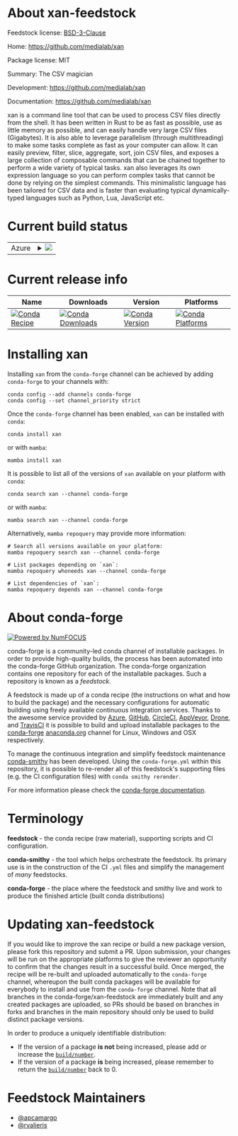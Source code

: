 About xan-feedstock
===================

Feedstock license: [BSD-3-Clause](https://github.com/conda-forge/xan-feedstock/blob/main/LICENSE.txt)

Home: https://github.com/medialab/xan

Package license: MIT

Summary: The CSV magician

Development: https://github.com/medialab/xan

Documentation: https://github.com/medialab/xan

xan is a command line tool that can be used to process CSV files directly
from the shell. It has been written in Rust to be as fast as possible, use
as little memory as possible, and can easily handle very large CSV files
(Gigabytes). It is also able to leverage parallelism (through multithreading)
to make some tasks complete as fast as your computer can allow. It can easily
preview, filter, slice, aggregate, sort, join CSV files, and exposes a large
collection of composable commands that can be chained together to perform a
wide variety of typical tasks. xan also leverages its own expression language
so you can perform complex tasks that cannot be done by relying on the
simplest commands. This minimalistic language has been tailored for CSV data
and is faster than evaluating typical dynamically-typed languages such as
Python, Lua, JavaScript etc.

Current build status
====================


<table>
    
  <tr>
    <td>Azure</td>
    <td>
      <details>
        <summary>
          <a href="https://dev.azure.com/conda-forge/feedstock-builds/_build/latest?definitionId=25388&branchName=main">
            <img src="https://dev.azure.com/conda-forge/feedstock-builds/_apis/build/status/xan-feedstock?branchName=main">
          </a>
        </summary>
        <table>
          <thead><tr><th>Variant</th><th>Status</th></tr></thead>
          <tbody><tr>
              <td>linux_64</td>
              <td>
                <a href="https://dev.azure.com/conda-forge/feedstock-builds/_build/latest?definitionId=25388&branchName=main">
                  <img src="https://dev.azure.com/conda-forge/feedstock-builds/_apis/build/status/xan-feedstock?branchName=main&jobName=linux&configuration=linux%20linux_64_" alt="variant">
                </a>
              </td>
            </tr><tr>
              <td>osx_64</td>
              <td>
                <a href="https://dev.azure.com/conda-forge/feedstock-builds/_build/latest?definitionId=25388&branchName=main">
                  <img src="https://dev.azure.com/conda-forge/feedstock-builds/_apis/build/status/xan-feedstock?branchName=main&jobName=osx&configuration=osx%20osx_64_" alt="variant">
                </a>
              </td>
            </tr><tr>
              <td>win_64</td>
              <td>
                <a href="https://dev.azure.com/conda-forge/feedstock-builds/_build/latest?definitionId=25388&branchName=main">
                  <img src="https://dev.azure.com/conda-forge/feedstock-builds/_apis/build/status/xan-feedstock?branchName=main&jobName=win&configuration=win%20win_64_" alt="variant">
                </a>
              </td>
            </tr>
          </tbody>
        </table>
      </details>
    </td>
  </tr>
</table>

Current release info
====================

| Name | Downloads | Version | Platforms |
| --- | --- | --- | --- |
| [![Conda Recipe](https://img.shields.io/badge/recipe-xan-green.svg)](https://anaconda.org/conda-forge/xan) | [![Conda Downloads](https://img.shields.io/conda/dn/conda-forge/xan.svg)](https://anaconda.org/conda-forge/xan) | [![Conda Version](https://img.shields.io/conda/vn/conda-forge/xan.svg)](https://anaconda.org/conda-forge/xan) | [![Conda Platforms](https://img.shields.io/conda/pn/conda-forge/xan.svg)](https://anaconda.org/conda-forge/xan) |

Installing xan
==============

Installing `xan` from the `conda-forge` channel can be achieved by adding `conda-forge` to your channels with:

```
conda config --add channels conda-forge
conda config --set channel_priority strict
```

Once the `conda-forge` channel has been enabled, `xan` can be installed with `conda`:

```
conda install xan
```

or with `mamba`:

```
mamba install xan
```

It is possible to list all of the versions of `xan` available on your platform with `conda`:

```
conda search xan --channel conda-forge
```

or with `mamba`:

```
mamba search xan --channel conda-forge
```

Alternatively, `mamba repoquery` may provide more information:

```
# Search all versions available on your platform:
mamba repoquery search xan --channel conda-forge

# List packages depending on `xan`:
mamba repoquery whoneeds xan --channel conda-forge

# List dependencies of `xan`:
mamba repoquery depends xan --channel conda-forge
```


About conda-forge
=================

[![Powered by
NumFOCUS](https://img.shields.io/badge/powered%20by-NumFOCUS-orange.svg?style=flat&colorA=E1523D&colorB=007D8A)](https://numfocus.org)

conda-forge is a community-led conda channel of installable packages.
In order to provide high-quality builds, the process has been automated into the
conda-forge GitHub organization. The conda-forge organization contains one repository
for each of the installable packages. Such a repository is known as a *feedstock*.

A feedstock is made up of a conda recipe (the instructions on what and how to build
the package) and the necessary configurations for automatic building using freely
available continuous integration services. Thanks to the awesome service provided by
[Azure](https://azure.microsoft.com/en-us/services/devops/), [GitHub](https://github.com/),
[CircleCI](https://circleci.com/), [AppVeyor](https://www.appveyor.com/),
[Drone](https://cloud.drone.io/welcome), and [TravisCI](https://travis-ci.com/)
it is possible to build and upload installable packages to the
[conda-forge](https://anaconda.org/conda-forge) [anaconda.org](https://anaconda.org/)
channel for Linux, Windows and OSX respectively.

To manage the continuous integration and simplify feedstock maintenance
[conda-smithy](https://github.com/conda-forge/conda-smithy) has been developed.
Using the ``conda-forge.yml`` within this repository, it is possible to re-render all of
this feedstock's supporting files (e.g. the CI configuration files) with ``conda smithy rerender``.

For more information please check the [conda-forge documentation](https://conda-forge.org/docs/).

Terminology
===========

**feedstock** - the conda recipe (raw material), supporting scripts and CI configuration.

**conda-smithy** - the tool which helps orchestrate the feedstock.
                   Its primary use is in the construction of the CI ``.yml`` files
                   and simplify the management of *many* feedstocks.

**conda-forge** - the place where the feedstock and smithy live and work to
                  produce the finished article (built conda distributions)


Updating xan-feedstock
======================

If you would like to improve the xan recipe or build a new
package version, please fork this repository and submit a PR. Upon submission,
your changes will be run on the appropriate platforms to give the reviewer an
opportunity to confirm that the changes result in a successful build. Once
merged, the recipe will be re-built and uploaded automatically to the
`conda-forge` channel, whereupon the built conda packages will be available for
everybody to install and use from the `conda-forge` channel.
Note that all branches in the conda-forge/xan-feedstock are
immediately built and any created packages are uploaded, so PRs should be based
on branches in forks and branches in the main repository should only be used to
build distinct package versions.

In order to produce a uniquely identifiable distribution:
 * If the version of a package **is not** being increased, please add or increase
   the [``build/number``](https://docs.conda.io/projects/conda-build/en/latest/resources/define-metadata.html#build-number-and-string).
 * If the version of a package **is** being increased, please remember to return
   the [``build/number``](https://docs.conda.io/projects/conda-build/en/latest/resources/define-metadata.html#build-number-and-string)
   back to 0.

Feedstock Maintainers
=====================

* [@apcamargo](https://github.com/apcamargo/)
* [@rvalieris](https://github.com/rvalieris/)


